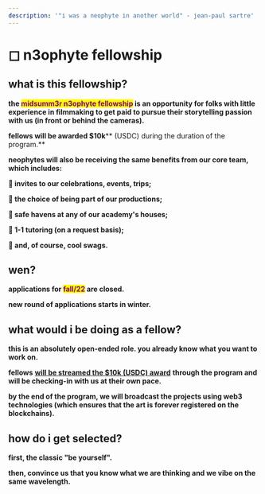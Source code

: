 ```yaml
---
description: '"i was a neophyte in another world" - jean-paul sartre'
---
```


# ◻ n3ophyte fellowship

## what is this fellowship?



**the **<mark style="color:purple;">**midsumm3r n3ophyte fellowship**</mark>** is an opportunity for folks with little experience in filmmaking to get paid to pursue their storytelling passion with us (in front or behind the cameras).**



**fellows will be awarded **<mark style="color:purple;">**$10k**</mark>** (USDC) during the duration of the program.**



**neophytes will also be receiving the same benefits from our core team, which includes:**

**🌹 invites to our celebrations, events, trips;**

**🌹 the choice of being part of our productions;**

**🌹 safe havens at any of our academy's houses;**

**🌹 1-1 tutoring (on a request basis);**

**🌹 and, of course, cool swags.**&#x20;



## wen?



**applications for **<mark style="color:purple;">**fall/22**</mark>** are closed.**

**new round of applications starts in winter.**



## what would i be doing as a fellow?



**this is an absolutely open-ended role. you already know what you want to work on.**&#x20;

**fellows** [**will be streamed the $10k (USDC) award**](https://sablier.finance/) **through the program and will be checking-in with us at their own pace.**

**by the end of the program, we will broadcast the projects using web3 technologies (which ensures that the art is forever registered on the blockchains).**



## how do i get selected?



**first, the classic "be yourself".**

**then, convince us that you know what we are thinking and we vibe on the same wavelength.**



